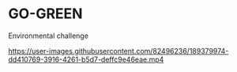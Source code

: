 # GO-GREEN
Environmental challenge


https://user-images.githubusercontent.com/82496236/189379974-dd410769-3916-4261-b5d7-deffc9e46eae.mp4

